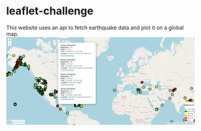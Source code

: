 # leaflet-challenge
This website uses an api to fetch earthquake data and plot it on a global map.
![Example Image](Capture.PNG)
